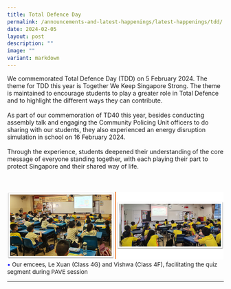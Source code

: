 ```yaml
---
title: Total Defence Day
permalink: /announcements-and-latest-happenings/latest-happenings/tdd/
date: 2024-02-05
layout: post
description: ""
image: ""
variant: markdown
---
```

We commemorated Total Defence Day (TDD) on 5 February 2024. The theme for TDD this year is Together We Keep Singapore Strong. The theme is maintained to encourage students to play a greater role in Total Defence and to highlight the different ways they can contribute. 
<br><br>
As part of our commemoration of TD40 this year, besides conducting assembly talk and engaging the Community Policing Unit officers to do sharing with our students, they also experienced an energy disruption simulation in school on 16 February 2024. 
<br><br>
Through the experience, students deepened their understanding of the core message of everyone standing together, with each playing their part to protect Singapore and their shared way of life. 
<br><br>
<br><br>
<img src="/images/Happenings/TDD/TDD2024_1.png">
<br>
<span style="font-size:10pt;">
<span style="color:blue;">•</span> Our emcees, Le Xuan (Class 4G) and Vishwa (Class 4F), facilitating the quiz segment during PAVE session</span>
<hr><br>